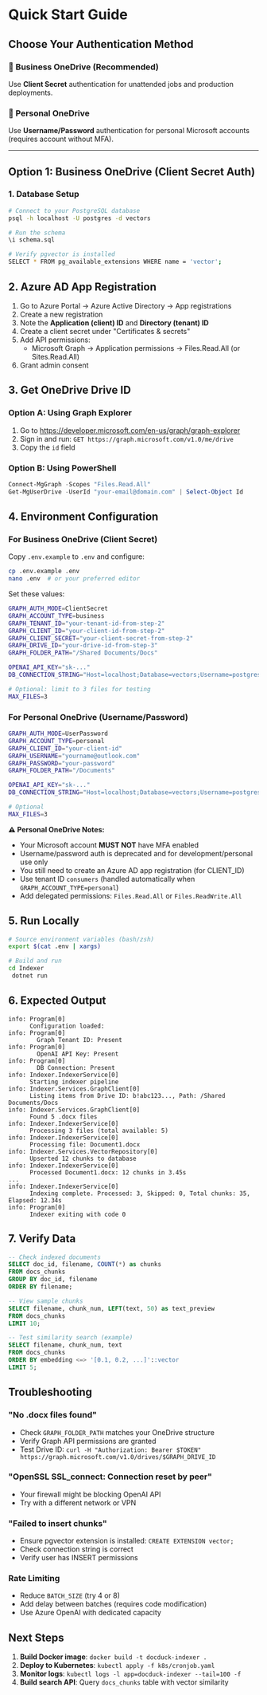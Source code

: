 # Quick Start Guide

## Choose Your Authentication Method

### 🏢 Business OneDrive (Recommended)
Use **Client Secret** authentication for unattended jobs and production deployments.

### 👤 Personal OneDrive
Use **Username/Password** authentication for personal Microsoft accounts (requires account without MFA).

---

## Option 1: Business OneDrive (Client Secret Auth)

### 1. Database Setup

```bash
# Connect to your PostgreSQL database
psql -h localhost -U postgres -d vectors

# Run the schema
\i schema.sql

# Verify pgvector is installed
SELECT * FROM pg_available_extensions WHERE name = 'vector';
```

## 2. Azure AD App Registration

1. Go to Azure Portal → Azure Active Directory → App registrations
2. Create a new registration
3. Note the **Application (client) ID** and **Directory (tenant) ID**
4. Create a client secret under "Certificates & secrets"
5. Add API permissions:
   - Microsoft Graph → Application permissions → Files.Read.All (or Sites.Read.All)
6. Grant admin consent

## 3. Get OneDrive Drive ID

### Option A: Using Graph Explorer
1. Go to https://developer.microsoft.com/en-us/graph/graph-explorer
2. Sign in and run: `GET https://graph.microsoft.com/v1.0/me/drive`
3. Copy the `id` field

### Option B: Using PowerShell
```powershell
Connect-MgGraph -Scopes "Files.Read.All"
Get-MgUserDrive -UserId "your-email@domain.com" | Select-Object Id
```

## 4. Environment Configuration

### For Business OneDrive (Client Secret)

Copy `.env.example` to `.env` and configure:

```bash
cp .env.example .env
nano .env  # or your preferred editor
```

Set these values:
```bash
GRAPH_AUTH_MODE=ClientSecret
GRAPH_ACCOUNT_TYPE=business
GRAPH_TENANT_ID="your-tenant-id-from-step-2"
GRAPH_CLIENT_ID="your-client-id-from-step-2"
GRAPH_CLIENT_SECRET="your-client-secret-from-step-2"
GRAPH_DRIVE_ID="your-drive-id-from-step-3"
GRAPH_FOLDER_PATH="/Shared Documents/Docs"

OPENAI_API_KEY="sk-..."
DB_CONNECTION_STRING="Host=localhost;Database=vectors;Username=postgres;Password=password;MinPoolSize=1;MaxPoolSize=3"

# Optional: limit to 3 files for testing
MAX_FILES=3
```

### For Personal OneDrive (Username/Password)

```bash
GRAPH_AUTH_MODE=UserPassword
GRAPH_ACCOUNT_TYPE=personal
GRAPH_CLIENT_ID="your-client-id"
GRAPH_USERNAME="yourname@outlook.com"
GRAPH_PASSWORD="your-password"
GRAPH_FOLDER_PATH="/Documents"

OPENAI_API_KEY="sk-..."
DB_CONNECTION_STRING="Host=localhost;Database=vectors;Username=postgres;Password=password;MinPoolSize=1;MaxPoolSize=3"

# Optional
MAX_FILES=3
```

**⚠️ Personal OneDrive Notes:**
- Your Microsoft account **MUST NOT** have MFA enabled
- Username/password auth is deprecated and for development/personal use only
- You still need to create an Azure AD app registration (for CLIENT_ID)
- Use tenant ID `consumers` (handled automatically when `GRAPH_ACCOUNT_TYPE=personal`)
- Add delegated permissions: `Files.Read.All` or `Files.ReadWrite.All`

## 5. Run Locally

```bash
# Source environment variables (bash/zsh)
export $(cat .env | xargs)

# Build and run
cd Indexer
 dotnet run
```

## 6. Expected Output

```
info: Program[0]
      Configuration loaded:
info: Program[0]
        Graph Tenant ID: Present
info: Program[0]
        OpenAI API Key: Present
info: Program[0]
        DB Connection: Present
info: Indexer.IndexerService[0]
      Starting indexer pipeline
info: Indexer.Services.GraphClient[0]
      Listing items from Drive ID: b!abc123..., Path: /Shared Documents/Docs
info: Indexer.Services.GraphClient[0]
      Found 5 .docx files
info: Indexer.IndexerService[0]
      Processing 3 files (total available: 5)
info: Indexer.IndexerService[0]
      Processing file: Document1.docx
info: Indexer.Services.VectorRepository[0]
      Upserted 12 chunks to database
info: Indexer.IndexerService[0]
      Processed Document1.docx: 12 chunks in 3.45s
...
info: Indexer.IndexerService[0]
      Indexing complete. Processed: 3, Skipped: 0, Total chunks: 35, Elapsed: 12.34s
info: Program[0]
      Indexer exiting with code 0
```

## 7. Verify Data

```sql
-- Check indexed documents
SELECT doc_id, filename, COUNT(*) as chunks
FROM docs_chunks
GROUP BY doc_id, filename
ORDER BY filename;

-- View sample chunks
SELECT filename, chunk_num, LEFT(text, 50) as text_preview
FROM docs_chunks
LIMIT 10;

-- Test similarity search (example)
SELECT filename, chunk_num, text
FROM docs_chunks
ORDER BY embedding <=> '[0.1, 0.2, ...]'::vector
LIMIT 5;
```

## Troubleshooting

### "No .docx files found"
- Check `GRAPH_FOLDER_PATH` matches your OneDrive structure
- Verify Graph API permissions are granted
- Test Drive ID: `curl -H "Authorization: Bearer $TOKEN" https://graph.microsoft.com/v1.0/drives/$GRAPH_DRIVE_ID`

### "OpenSSL SSL_connect: Connection reset by peer"
- Your firewall might be blocking OpenAI API
- Try with a different network or VPN

### "Failed to insert chunks"
- Ensure pgvector extension is installed: `CREATE EXTENSION vector;`
- Check connection string is correct
- Verify user has INSERT permissions

### Rate Limiting
- Reduce `BATCH_SIZE` (try 4 or 8)
- Add delay between batches (requires code modification)
- Use Azure OpenAI with dedicated capacity

## Next Steps

1. **Build Docker image**: `docker build -t docduck-indexer .`
2. **Deploy to Kubernetes**: `kubectl apply -f k8s/cronjob.yaml`
3. **Monitor logs**: `kubectl logs -l app=docduck-indexer --tail=100 -f`
4. **Build search API**: Query `docs_chunks` table with vector similarity
